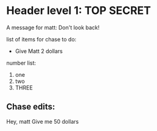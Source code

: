 # Header level 1: TOP SECRET

A message for matt: Don't look back!

list of items for chase to do:

- Give Matt 2 dollars

number list:

1. one
1. two
1. THREE

## Chase edits:
Hey, matt
Give me 50 dollars